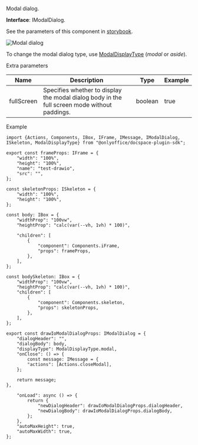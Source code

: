 Modal dialog.

**Interface**: IModalDialog.

See the parameters of this component in [storybook](https://storybook.onlyoffice.io/?path=/docs/components-modaldialog--docs).

![Modal dialog](/assets/images/docspace/modal-dialog.png)

To change the modal dialog type, use [ModalDisplayType](https://github.com/ONLYOFFICE/docspace-plugin-sdk/blob/master/src/interfaces/components/IModalDialog.ts) (*modal* or *aside*).

Extra parameters

| Name       | Description                                                                                  | Type    | Example |
| ---------- | -------------------------------------------------------------------------------------------- | ------- | ------- |
| fullScreen | Specifies whether to display the modal dialog body in the full screen mode without paddings. | boolean | true    |

Example

```
import {Actions, Components, IBox, IFrame, IMessage, IModalDialog, ISkeleton, ModalDisplayType} from "@onlyoffice/docspace-plugin-sdk";

export const frameProps: IFrame = {
    "width": "100%",
    "height": "100%",
    "name": "test-drawio",
    "src": "",
};

const skeletonProps: ISkeleton = {
    "width": "100%",
    "height": "100%",
};

const body: IBox = {
    "widthProp": "100vw",
    "heightProp": "calc(var(--vh, 1vh) * 100)",

    "children": [
        {
            "component": Components.iFrame,
            "props": frameProps,
        },
    ],
};

const bodySkeleton: IBox = {
    "widthProp": "100vw",
    "heightProp": "calc(var(--vh, 1vh) * 100)",
    "children": [
        {
            "component": Components.skeleton,
            "props": skeletonProps,
        },
    ],
};

export const drawIoModalDialogProps: IModalDialog = {
    "dialogHeader": "",
    "dialogBody": body,
    "displayType": ModalDisplayType.modal,
    "onClose": () => {
        const message: IMessage = {
        "actions": [Actions.closeModal],
    };

    return message;
},

    "onLoad": async () => {
        return {
            "newDialogHeader": drawIoModalDialogProps.dialogHeader,
            "newDialogBody": drawIoModalDialogProps.dialogBody,
        };
    },
    "autoMaxHeight": true,
    "autoMaxWidth": true,
};
```
